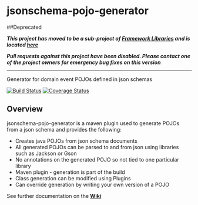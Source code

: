 # jsonschema-pojo-generator

##Deprecated

_**This project has moved to be a sub-project of [Framework Libraries](https://github.com/CJSCommonPlatform/framework-libraries) and is located [here](https://github.com/CJSCommonPlatform/framework-libraries/blob/master/jsonschema-pojo-generator/README.md)**_

_**Pull requests against this project have been disabled. Please contact one of the project owners for emergency bug fixes on this version**_

---


Generator for domain event POJOs defined in json schemas

[![Build Status](https://travis-ci.org/CJSCommonPlatform/jsonschema-pojo-generator.svg?branch=master)](https://travis-ci.org/CJSCommonPlatform/jsonschema-pojo-generator) [![Coverage Status](https://coveralls.io/repos/github/CJSCommonPlatform/jsonschema-pojo-generator/badge.svg?branch=master)](https://coveralls.io/github/CJSCommonPlatform/jsonschema-pojo-generator?branch=master)

## Overview
jsonschema-pojo-generator is a maven plugin used to generate POJOs from a json schema and provides the following:

* Creates java POJOs from json schema documents
* All generated POJOs can be parsed to and from json using libraries such as Jackson or Gson
* No annotations on the generated POJO so not tied to one particular library
* Maven plugin - generation is part of the build
* Class generation can be modified using Plugins
* Can override generation by writing your own version of a POJO

See further documentation on the **[Wiki](https://github.com/CJSCommonPlatform/jsonschema-pojo-generator/wiki)**
